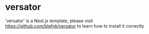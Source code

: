 # versator

'versator' is a Next.js template, please visit <https://github.com/blefnk/versator> to learn how to install it correctly
